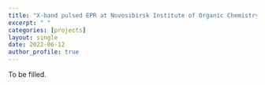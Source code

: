 ```yaml
---
title: "X-band pulsed EPR at Novosibirsk Institute of Organic Chemistry"
excerpt: " "
categories: [projects]
layout: single
date: 2022-06-12
author_profile: true
---
```


To be filled.